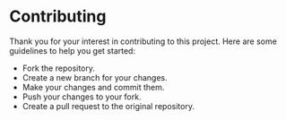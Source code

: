 # Contributing

Thank you for your interest in contributing to this project. Here are some guidelines to help you get started:

- Fork the repository.
- Create a new branch for your changes.
- Make your changes and commit them.
- Push your changes to your fork.
- Create a pull request to the original repository.
